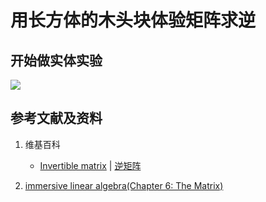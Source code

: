 # 用长方体的木头块体验矩阵求逆

## 开始做实体实验

![](/images/线性代数/矩阵/用长方体的木头块体验矩阵求逆/1a1.jpg)

## 参考文献及资料

1. 维基百科
	- [Invertible matrix](https://en.wikipedia.org/wiki/Invertible_matrix) | [逆矩阵](https://zh.wikipedia.org/wiki/逆矩阵)   
	  
2. [immersive linear algebra(Chapter 6: The Matrix)](http://immersivemath.com/ila/ch06_matrices/ch06.html)